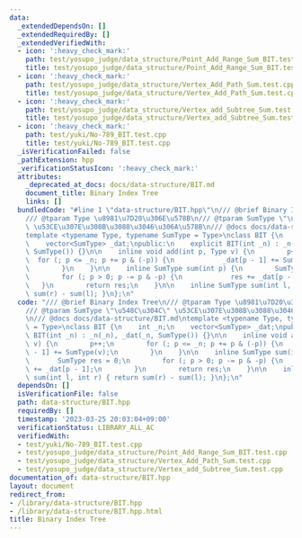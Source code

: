 ```yaml
---
data:
  _extendedDependsOn: []
  _extendedRequiredBy: []
  _extendedVerifiedWith:
  - icon: ':heavy_check_mark:'
    path: test/yosupo_judge/data_structure/Point_Add_Range_Sum_BIT.test.cpp
    title: test/yosupo_judge/data_structure/Point_Add_Range_Sum_BIT.test.cpp
  - icon: ':heavy_check_mark:'
    path: test/yosupo_judge/data_structure/Vertex_Add_Path_Sum.test.cpp
    title: test/yosupo_judge/data_structure/Vertex_Add_Path_Sum.test.cpp
  - icon: ':heavy_check_mark:'
    path: test/yosupo_judge/data_structure/Vertex_add_Subtree_Sum.test.cpp
    title: test/yosupo_judge/data_structure/Vertex_add_Subtree_Sum.test.cpp
  - icon: ':heavy_check_mark:'
    path: test/yuki/No-789_BIT.test.cpp
    title: test/yuki/No-789_BIT.test.cpp
  _isVerificationFailed: false
  _pathExtension: hpp
  _verificationStatusIcon: ':heavy_check_mark:'
  attributes:
    _deprecated_at_docs: docs/data-structure/BIT.md
    document_title: Binary Index Tree
    links: []
  bundledCode: "#line 1 \"data-structure/BIT.hpp\"\n/// @brief Binary Index Tree\n\
    /// @tparam Type \u8981\u7D20\u306E\u578B\n/// @tparam SumType \"\u548C\u304C\"\
    \ \u53CE\u307E\u308B\u3088\u3046\u306A\u578B\n/// @docs docs/data-structure/BIT.md\n\
    template <typename Type, typename SumType = Type>\nclass BIT {\n    int _n;\n\
    \    vector<SumType> _dat;\npublic:\n    explicit BIT(int _n) : _n(_n), _dat(_n,\
    \ SumType()) {}\n\n    inline void add(int p, Type v) {\n        p++;\n      \
    \  for (; p <= _n; p += p & (-p)) {\n            _dat[p - 1] += SumType(v);\n\
    \        }\n    }\n\n    inline SumType sum(int p) {\n        SumType res = 0;\n\
    \        for (; p > 0; p -= p & -p) {\n            res += _dat[p - 1];\n     \
    \   }\n        return res;\n    }\n\n    inline SumType sum(int l, int r) { return\
    \ sum(r) - sum(l); }\n};\n"
  code: "/// @brief Binary Index Tree\n/// @tparam Type \u8981\u7D20\u306E\u578B\n\
    /// @tparam SumType \"\u548C\u304C\" \u53CE\u307E\u308B\u3088\u3046\u306A\u578B\
    \n/// @docs docs/data-structure/BIT.md\ntemplate <typename Type, typename SumType\
    \ = Type>\nclass BIT {\n    int _n;\n    vector<SumType> _dat;\npublic:\n    explicit\
    \ BIT(int _n) : _n(_n), _dat(_n, SumType()) {}\n\n    inline void add(int p, Type\
    \ v) {\n        p++;\n        for (; p <= _n; p += p & (-p)) {\n            _dat[p\
    \ - 1] += SumType(v);\n        }\n    }\n\n    inline SumType sum(int p) {\n \
    \       SumType res = 0;\n        for (; p > 0; p -= p & -p) {\n            res\
    \ += _dat[p - 1];\n        }\n        return res;\n    }\n\n    inline SumType\
    \ sum(int l, int r) { return sum(r) - sum(l); }\n};\n"
  dependsOn: []
  isVerificationFile: false
  path: data-structure/BIT.hpp
  requiredBy: []
  timestamp: '2023-03-25 20:03:04+09:00'
  verificationStatus: LIBRARY_ALL_AC
  verifiedWith:
  - test/yuki/No-789_BIT.test.cpp
  - test/yosupo_judge/data_structure/Point_Add_Range_Sum_BIT.test.cpp
  - test/yosupo_judge/data_structure/Vertex_Add_Path_Sum.test.cpp
  - test/yosupo_judge/data_structure/Vertex_add_Subtree_Sum.test.cpp
documentation_of: data-structure/BIT.hpp
layout: document
redirect_from:
- /library/data-structure/BIT.hpp
- /library/data-structure/BIT.hpp.html
title: Binary Index Tree
---
```


